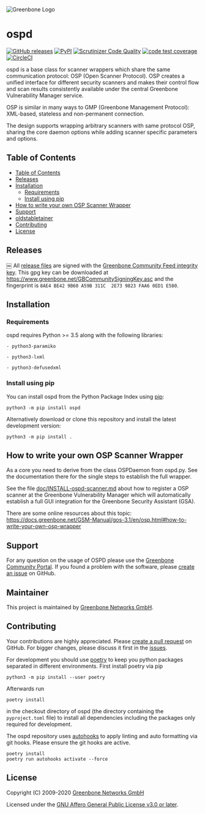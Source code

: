![Greenbone Logo](https://www.greenbone.net/wp-content/uploads/gb_logo_resilience_horizontal.png)

# ospd <!-- omit in toc -->

[![GitHub releases](https://img.shields.io/github/release/greenbone/ospd.svg)](https://github.com/greenbone/ospd/releases)
[![PyPI](https://img.shields.io/pypi/v/ospd.svg)](https://pypi.org/project/ospd/)
[![Scrutinizer Code Quality](https://scrutinizer-ci.com/g/greenbone/ospd/badges/quality-score.png?b=oldstable)](https://scrutinizer-ci.com/g/greenbone/ospd/?branch=oldstable)
[![code test coverage](https://codecov.io/gh/greenbone/ospd/branch/oldstable/graphs/badge.svg)](https://codecov.io/gh/greenbone/ospd)
[![CircleCI](https://circleci.com/gh/greenbone/ospd/tree/oldstable.svg?style=svg)](https://circleci.com/gh/greenbone/ospd/tree/oldstable)

ospd is a base class for scanner wrappers which share the same communication
protocol: OSP (Open Scanner Protocol). OSP creates a unified interface for
different security scanners and makes their control flow and scan results
consistently available under the central Greenbone Vulnerability Manager service.

OSP is similar in many ways to GMP (Greenbone Management Protocol): XML-based,
stateless and non-permanent connection.

The design supports wrapping arbitrary scanners with same protocol OSP,
sharing the core daemon options while adding scanner specific parameters and
options.

## Table of Contents

- [Table of Contents](#table-of-contents)
- [Releases](#releases)
- [Installation](#installation)
  - [Requirements](#requirements)
  - [Install using pip](#install-using-pip)
- [How to write your own OSP Scanner Wrapper](#how-to-write-your-own-osp-scanner-wrapper)
- [Support](#support)
- [oldstabletainer](#oldstabletainer)
- [Contributing](#contributing)
- [License](#license)

## Releases
￼
All [release files](https://github.com/greenbone/ospd/releases) are signed with
the [Greenbone Community Feed integrity key](https://community.greenbone.net/t/gcf-managing-the-digital-signatures/101).
This gpg key can be downloaded at https://www.greenbone.net/GBCommunitySigningKey.asc
and the fingerprint is `8AE4 BE42 9B60 A59B 311C  2E73 9823 FAA6 0ED1 E580`.

## Installation

### Requirements

ospd requires Python >= 3.5 along with the following libraries:

    - python3-paramiko

    - python3-lxml

    - python3-defusedxml

### Install using pip

You can install ospd from the Python Package Index using [pip](https://pip.pypa.io/):

    python3 -m pip install ospd

Alternatively download or clone this repository and install the latest development version:

    python3 -m pip install .

## How to write your own OSP Scanner Wrapper

As a core you need to derive from the class OSPDaemon from ospd.py.
See the documentation there for the single steps to establish the
full wrapper.

See the file [doc/INSTALL-ospd-scanner.md](doc/INSTALL-ospd-scanner.md) about how to register a OSP scanner at
the Greenbone Vulnerability Manager which will automatically establish a full
GUI integration for the Greenbone Security Assistant (GSA).

There are some online resources about this topic:
<https://docs.greenbone.net/GSM-Manual/gos-3.1/en/osp.html#how-to-write-your-own-osp-wrapper>

## Support

For any question on the usage of OSPD please use the [Greenbone Community Portal](https://community.greenbone.net/c/osp). If you found a problem with the software, please [create an issue](https://github.com/greenbone/ospd/issues) on GitHub.

## Maintainer

This project is maintained by [Greenbone Networks GmbH](https://www.greenbone.net/).

## Contributing

Your contributions are highly appreciated. Please [create a pull request](https://github.com/greenbone/ospd/pulls) on GitHub. For bigger changes, please discuss it first in the [issues](https://github.com/greenbone/ospd/issues).

For development you should use [poetry](https://python-poetry.org)
to keep you python packages separated in different environments. First install
poetry via pip

    python3 -m pip install --user poetry

Afterwards run

    poetry install

in the checkout directory of ospd (the directory containing the
`pyproject.toml` file) to install all dependencies including the packages only
required for development.

The ospd repository uses [autohooks](https://github.com/greenbone/autohooks)
to apply linting and auto formatting via git hooks. Please ensure the git hooks
are active.

    poetry install
    poetry run autohooks activate --force

## License

Copyright (C) 2009-2020 [Greenbone Networks GmbH](https://www.greenbone.net/)

Licensed under the [GNU Affero General Public License v3.0 or later](COPYING).
